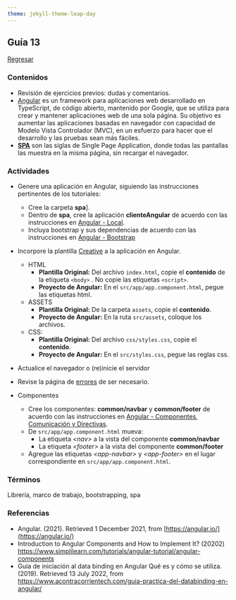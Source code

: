 ```yaml
---
theme: jekyll-theme-leap-day
---
```


## Guía 13

[Regresar](/DAWM/)

### Contenidos

* Revisión de ejercicios previos: dudas y comentarios.
* [Angular](https://angular.io/) es un framework para aplicaciones web desarrollado en TypeScript, de código abierto, mantenido por Google, que se utiliza para crear y mantener aplicaciones web de una sola página. Su objetivo es aumentar las aplicaciones basadas en navegador con capacidad de Modelo Vista Controlador (MVC), en un esfuerzo para hacer que el desarrollo y las pruebas sean más fáciles.
* [**SPA**](https://www.programaenlinea.net/una-spa-angular/) son las siglas de Single Page Application, donde todas las pantallas las muestra en la misma página, sin recargar el navegador.


### Actividades

* Genere una aplicación en Angular, siguiendo las instrucciones pertinentes de los tutoriales:

	+ Cree la carpeta **spa**].
  + Dentro de **spa**, cree la aplicación **clienteAngular** de acuerdo con las instrucciones en [Angular - Local](https://dawfiec.github.io/DAWM/tutoriales/angular_local.html). 
  + Incluya bootstrap y sus dependencias de acuerdo con las instrucciones en [Angular - Bootstrap](https://dawfiec.github.io/DAWM/tutoriales/angular_bootstrap.html)

* Incorpore la plantilla [Creative](https://startbootstrap.com/theme/creative) a la aplicación en Angular.

	+ HTML
		- **Plantilla Original:** Del archivo `index.html`, copie el **contenido** de la etiqueta `<body>` . No copie las etiquetas `<script>`. 
		- **Proyecto de Angular:** En el `src/app/app.component.html`, pegue las etiquetas html. 
	+ ASSETS
		- **Plantilla Original:** De la carpeta `assets`, copie el **contenido**. 
		- **Proyecto de Angular:** En la ruta `src/assets`, coloque los archivos.
	+ CSS:
		- **Plantilla Original:** Del archivo `css/styles.css`, copie el **contenido**.
		- **Proyecto de Angular:** En el `src/styles.css`, pegue las reglas css.

* Actualice el navegador o (re)inicie el servidor
* Revise la página de [errores](https://dawfiec.github.io/DAWM/paginas/errores.html) de ser necesario.

* Componentes
	+ Cree los componentes: **common/navbar** y **common/footer** de acuerdo con las instrucciones en [Angular - Componentes, Comunicación y Directivas](https://dawfiec.github.io/DAWM/tutoriales/angular_bases.html).
	+ De `src/app/app.component.html` mueva:
		- La etiqueta _\<nav\>_ a la vista del componente **common/navbar**
		- La etiqueta _\<footer\>_ a la vista del componente **common/footer**
	+ Agregue las etiquetas _\<app-navbar\>_ y _\<app-footer\>_ en el lugar correspondiente en `src/app/app.component.html`.


### Términos

Librería, marco de trabajo, bootstrapping, spa

### Referencias

* Angular. (2021). Retrieved 1 December 2021, from [https://angular.io/](https://angular.io/)
* Introduction to Angular Components and How to Implement It? (20202) https://www.simplilearn.com/tutorials/angular-tutorial/angular-components
* Guía de iniciación al data binding en Angular Qué es y cómo se utiliza. (2019). Retrieved 13 July 2022, from https://www.acontracorrientech.com/guia-practica-del-databinding-en-angular/